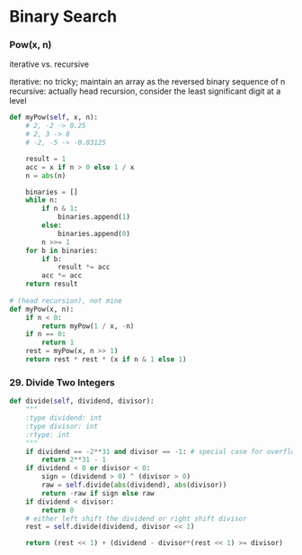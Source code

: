 # Binary Search

### Pow\(x, n\)

iterative vs. recursive

iterative: no tricky; maintain an array as the reversed binary sequence of n  
recursive: actually head recursion, consider the least significant digit at a level

```python
def myPow(self, x, n):
    # 2, -2 -> 0.25
    # 2, 3 -> 8
    # -2, -5 -> -0.03125

    result = 1
    acc = x if n > 0 else 1 / x
    n = abs(n)

    binaries = []
    while n:
        if n & 1:
            binaries.append(1)
        else:
            binaries.append(0)
        n >>= 1
    for b in binaries:
        if b:
            result *= acc
        acc *= acc
    return result
    
# (head recursion), not mine
def myPow(x, n):
    if n < 0:
        return myPow(1 / x, -n)
    if n == 0:
        return 1
    rest = myPow(x, n >> 1)
    return rest * rest * (x if n & 1 else 1)
```



### 29. Divide Two Integers

```python
def divide(self, dividend, divisor):
    """
    :type dividend: int
    :type divisor: int
    :rtype: int
    """
    if dividend == -2**31 and divisor == -1: # special case for overflow
        return 2**31 - 1
    if dividend < 0 or divisor < 0:
        sign = (dividend > 0) ^ (divisor > 0)
        raw = self.divide(abs(dividend), abs(divisor))
        return -raw if sign else raw
    if dividend < divisor:
        return 0
    # either left shift the dividend or right shift divisor
    rest = self.divide(dividend, divisor << 1) 

    return (rest << 1) + (dividend - divisor*(rest << 1) >= divisor)
```

